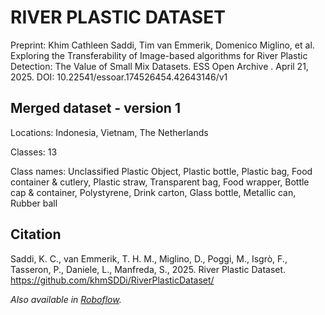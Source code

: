 # RIVER PLASTIC DATASET

Preprint: Khim Cathleen Saddi, Tim van Emmerik, Domenico Miglino, et al. Exploring the Transferability of Image-based algorithms for River Plastic Detection: The Value of Small Mix Datasets. ESS Open Archive . April 21, 2025.
DOI: 10.22541/essoar.174526454.42643146/v1

## Merged dataset - version 1

Locations: Indonesia, Vietnam, The Netherlands

Classes: 13

Class names: Unclassified Plastic Object, Plastic bottle, Plastic bag, Food container & cutlery, Plastic straw, Transparent bag, Food wrapper, Bottle cap & container, Polystyrene, Drink carton, Glass bottle, Metallic can, Rubber ball


## Citation

Saddi, K. C., van Emmerik, T. H. M., Miglino, D., Poggi, M., Isgrò, F., Tasseron, P., Daniele, L., Manfreda, S., 2025. River Plastic Dataset. https://github.com/khmSDDi/RiverPlasticDataset/


*Also available in [Roboflow](https://universe.roboflow.com/khm-cer5v/merge-g7mkp).*
